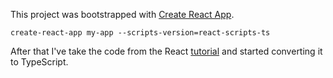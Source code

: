 This project was bootstrapped with [Create React App](https://github.com/facebookincubator/create-react-app).

```
create-react-app my-app --scripts-version=react-scripts-ts
```

After that I've take the code from the React [tutorial](https://reactjs.org/tutorial/tutorial.html) and started converting it to TypeScript.
